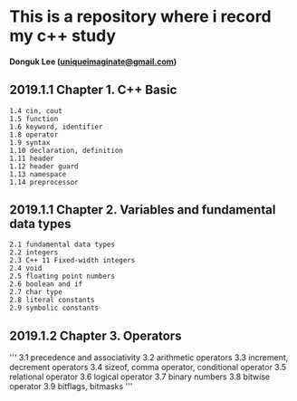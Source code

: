 # This is a repository where i record my c++ study
#### Donguk Lee (uniqueimaginate@gmail.com)

## 2019.1.1 Chapter 1. C++ Basic
```
1.4 cin, cout
1.5 function
1.6 keyword, identifier
1.8 operator
1.9 syntax
1.10 declaration, definition
1.11 header
1.12 header guard
1.13 namespace
1.14 preprocessor
```

## 2019.1.1 Chapter 2. Variables and fundamental data types
```
2.1 fundamental data types
2.2 integers
2.3 C++ 11 Fixed-width integers
2.4 void
2.5 floating point numbers
2.6 boolean and if
2.7 char type
2.8 literal constants
2.9 symbolic constants
```

## 2019.1.2 Chapter 3. Operators
'''
3.1 precedence and associativity
3.2 arithmetic operators
3.3	increment, decrement operators
3.4 sizeof, comma operator, conditional operator
3.5 relational operator
3.6 logical operator
3.7 binary numbers
3.8 bitwise operator
3.9 bitflags, bitmasks
'''